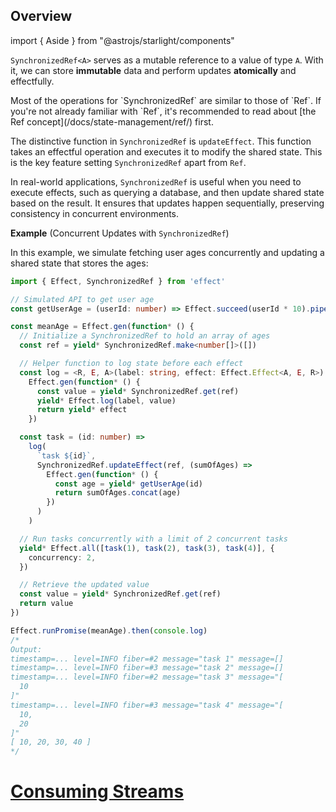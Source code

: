 ## Overview

import { Aside } from "@astrojs/starlight/components"

`SynchronizedRef<A>` serves as a mutable reference to a value of type `A`.
With it, we can store **immutable** data and perform updates **atomically** and effectfully.

<Aside type="tip" title="Learn Ref First">
  Most of the operations for `SynchronizedRef` are similar to those of
  `Ref`. If you're not already familiar with `Ref`, it's recommended to
  read about [the Ref concept](/docs/state-management/ref/) first.
</Aside>

The distinctive function in `SynchronizedRef` is `updateEffect`.
This function takes an effectful operation and executes it to modify the shared state.
This is the key feature setting `SynchronizedRef` apart from `Ref`.

In real-world applications, `SynchronizedRef` is useful when you need to execute effects, such as querying a database, and then update shared state based on the result. It ensures that updates happen sequentially, preserving consistency in concurrent environments.

**Example** (Concurrent Updates with `SynchronizedRef`)

In this example, we simulate fetching user ages concurrently and updating a shared state that stores the ages:

```ts twoslash
import { Effect, SynchronizedRef } from 'effect'

// Simulated API to get user age
const getUserAge = (userId: number) => Effect.succeed(userId * 10).pipe(Effect.delay(10 - userId))

const meanAge = Effect.gen(function* () {
  // Initialize a SynchronizedRef to hold an array of ages
  const ref = yield* SynchronizedRef.make<number[]>([])

  // Helper function to log state before each effect
  const log = <R, E, A>(label: string, effect: Effect.Effect<A, E, R>) =>
    Effect.gen(function* () {
      const value = yield* SynchronizedRef.get(ref)
      yield* Effect.log(label, value)
      return yield* effect
    })

  const task = (id: number) =>
    log(
      `task ${id}`,
      SynchronizedRef.updateEffect(ref, (sumOfAges) =>
        Effect.gen(function* () {
          const age = yield* getUserAge(id)
          return sumOfAges.concat(age)
        })
      )
    )

  // Run tasks concurrently with a limit of 2 concurrent tasks
  yield* Effect.all([task(1), task(2), task(3), task(4)], {
    concurrency: 2,
  })

  // Retrieve the updated value
  const value = yield* SynchronizedRef.get(ref)
  return value
})

Effect.runPromise(meanAge).then(console.log)
/*
Output:
timestamp=... level=INFO fiber=#2 message="task 1" message=[]
timestamp=... level=INFO fiber=#3 message="task 2" message=[]
timestamp=... level=INFO fiber=#2 message="task 3" message="[
  10
]"
timestamp=... level=INFO fiber=#3 message="task 4" message="[
  10,
  20
]"
[ 10, 20, 30, 40 ]
*/
```

# [Consuming Streams](https://effect.website/docs/stream/consuming-streams/)
